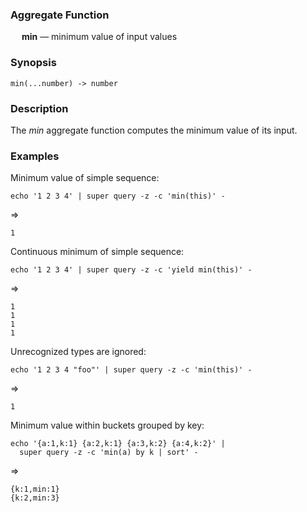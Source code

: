 ### Aggregate Function

&emsp; **min** &mdash; minimum value of input values

### Synopsis
```
min(...number) -> number
```

### Description

The _min_ aggregate function computes the minimum value of its input.

### Examples

Minimum value of simple sequence:
```mdtest-command
echo '1 2 3 4' | super query -z -c 'min(this)' -
```
=>
```mdtest-output
1
```

Continuous minimum of simple sequence:
```mdtest-command
echo '1 2 3 4' | super query -z -c 'yield min(this)' -
```
=>
```mdtest-output
1
1
1
1
```

Unrecognized types are ignored:
```mdtest-command
echo '1 2 3 4 "foo"' | super query -z -c 'min(this)' -
```
=>
```mdtest-output
1
```

Minimum value within buckets grouped by key:
```mdtest-command
echo '{a:1,k:1} {a:2,k:1} {a:3,k:2} {a:4,k:2}' |
  super query -z -c 'min(a) by k | sort' -
```
=>
```mdtest-output
{k:1,min:1}
{k:2,min:3}
```
